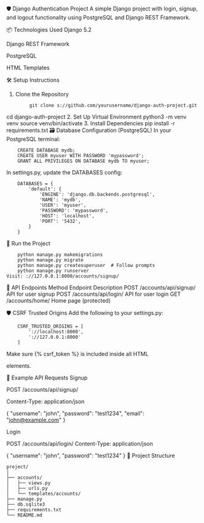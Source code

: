 🛡️ Django Authentication Project
A simple Django project with login, signup, and logout functionality using PostgreSQL and Django REST Framework.

📦 Technologies Used
Django 5.2

Django REST Framework

PostgreSQL

HTML Templates

🛠️ Setup Instructions
1. Clone the Repository

            git clone s://github.com/yourusername/django-auth-project.git
cd django-auth-project
2. Set Up Virtual Environment
            python3 -m venv venv
source venv/bin/activate
3. Install Dependencies
            pip install -r requirements.txt
🗃️ Database Configuration (PostgreSQL)
In your PostgreSQL terminal:

        CREATE DATABASE mydb;
        CREATE USER myuser WITH PASSWORD 'mypassword';
        GRANT ALL PRIVILEGES ON DATABASE mydb TO myuser;
In settings.py, update the DATABASES config:

        DATABASES = {
            'default': {
                'ENGINE': 'django.db.backends.postgresql',
                'NAME': 'mydb',
                'USER': 'myuser',
                'PASSWORD': 'mypassword',
                'HOST': 'localhost',
                'PORT': '5432',
            }
        }
🚀 Run the Project
            
        python manage.py makemigrations
        python manage.py migrate
        python manage.py createsuperuser  # Follow prompts
        python manage.py runserver
    Visit: ://127.0.0.1:8000/accounts/signup/

🔐 API Endpoints
        Method	Endpoint	Description
        POST	/accounts/api/signup/	API for user signup
        POST	/accounts/api/login/	API for user login
        GET	/accounts/home/	Home page (protected)

🛡️ CSRF Trusted Origins
Add the following to your settings.py:


        CSRF_TRUSTED_ORIGINS = [
            '://localhost:8000',
            '://127.0.0.1:8000'
        ]
Make sure {% csrf_token %} is included inside all HTML <form> elements.

🧾 Example API Requests
Signup

POST /accounts/api/signup/

Content-Type: application/json

{
  "username": "john",
  "password": "test1234",
  "email": "john@example.com"
}

Login

POST /accounts/api/login/
Content-Type: application/json

{
  "username": "john",
  "password": "test1234"
}
🧰 Project Structure



    project/
    │
    ├── accounts/
    │   ├── views.py
    │   ├── urls.py
    │   └── templates/accounts/
    ├── manage.py
    ├── db.sqlite3
    ├── requirements.txt
    └── README.md
